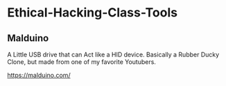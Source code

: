 # Ethical-Hacking-Class-Tools
## Malduino

A Little USB drive that can Act like a HID device. Basically a Rubber Ducky Clone, but made from one of my favorite Youtubers.

https://malduino.com/
